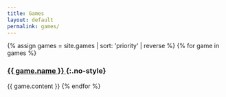 ```yaml
---
title: Games
layout: default
permalink: games/
---
```


{% assign games = site.games | sort: 'priority' | reverse %}
{% for game in games %}

### [{{ game.name }} <i class="fa fa-long-arrow-alt-right"></i>]({{game.url}}){:.no-style}

{{ game.content }}
{% endfor %}
